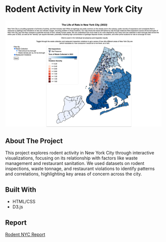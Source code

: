 # Rodent Activity in New York City
![project](projectscreenshot.png)

## About The Project

This project explores rodent activity in New York City through interactive visualizations, focusing on its relationship with factors like waste management and restaurant sanitation. We used datasets on rodent inspections, waste tonnage, and restaurant violations to identify patterns and correlations, highlighting key areas of concern across the city.
## Built With
- HTML/CSS
- D3.js

## Report
[Rodent NYC Report](RodentNYCReport.pdf)

